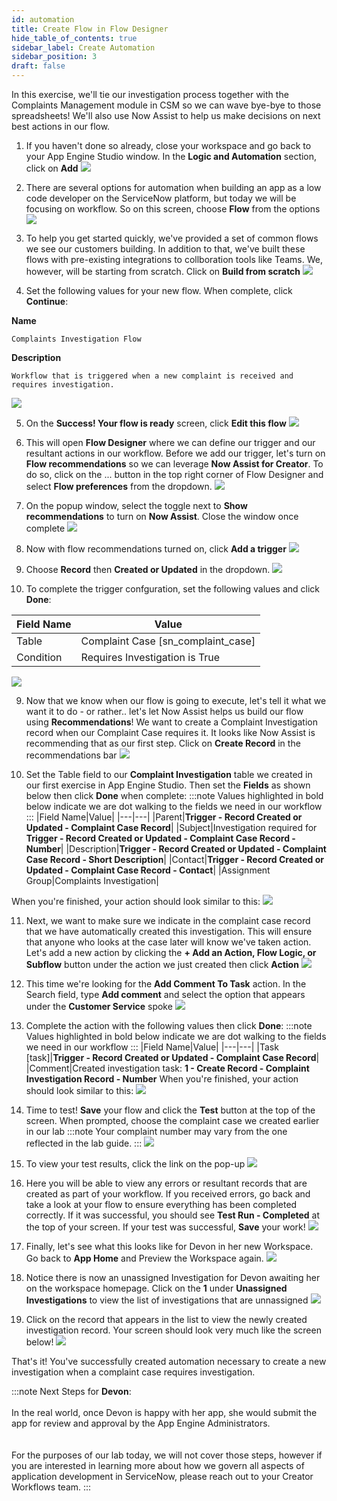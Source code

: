 ```yaml
---
id: automation
title: Create Flow in Flow Designer
hide_table_of_contents: true
sidebar_label: Create Automation
sidebar_position: 3
draft: false
---
```


In this exercise, we'll tie our investigation process together with the Complaints Management module in CSM so we can wave bye-bye to those spreadsheets! We'll also use Now Assist to help us make decisions on next best actions in our flow.

1. If you haven't done so already, close your workspace and go back to your App Engine Studio window. In the **Logic and Automation** section, click on **Add**
![](../images/2023-09-27-13-24-58.png)


2. There are several options for automation when building an app as a low code developer on the ServiceNow platform, but today we will be focusing on workflow. So on this screen, choose **Flow** from the options
![](../images/2023-10-30-10-14-28.png)


3. To help you get started quickly, we've provided a set of common flows we see our customers building. In addition to that, we've built these flows with pre-existing integrations to collboration tools like Teams. We, however, will be starting from scratch. Click on **Build from scratch**
![](../images/2023-09-27-13-29-39.png)


4. Set the following values for your new flow. When complete, click **Continue**:

 **Name**
 ```
 Complaints Investigation Flow
 ```
 **Description**
 ```
 Workflow that is triggered when a new complaint is received and requires investigation.
 ```
![](../images/2023-10-30-10-15-39.png)


5. On the **Success! Your flow is ready** screen, click **Edit this flow**
![](../images/2023-09-27-13-35-15.png)


6. This will open **Flow Designer** where we can define our trigger and our resultant actions in our workflow. Before we add our trigger, let's turn on **Flow recommendations** so we can leverage **Now Assist for Creator**. To do so, click on the ... button in the top right corner of Flow Designer and select **Flow preferences** from the dropdown.
![](../images/2023-10-30-10-10-25.png)


7. On the popup window, select the toggle next to **Show recommendations** to turn on **Now Assist**. Close the window once complete
![](../images/2023-10-30-10-12-30.png)
   

8. Now with flow recommendations turned on, click **Add a trigger**
![](../images/2023-10-30-09-41-44.png)


7. Choose **Record** then **Created or Updated** in the dropdown. 
![](../images/2023-10-30-09-43-11.png)


8. To complete the trigger confguration, set the following values and click **Done**:
 
 |Field Name|Value|
 |---|---|
 |Table|Complaint Case [sn_complaint_case]|
 |Condition|Requires Investigation is True|
![](../images/2023-10-30-10-18-53.png)


9. Now that we know when our flow is going to execute, let's tell it what we want it to do - or rather.. let's let Now Assist helps us build our flow using **Recommendations**! We want to create a Complaint Investigation record when our Complaint Case requires it. It looks like Now Assist is recommending that as our first step. Click on **Create Record** in the recommendations bar 
![](../images/2023-10-30-10-51-24.png)


10.  Set the Table field to our **Complaint Investigation** table we created in our first exercise in App Engine Studio. Then set the **Fields** as shown below then click **Done** when complete:
 :::note
 Values highlighted in bold below indicate we are dot walking to the fields we need in our workflow
 :::
 |Field Name|Value|
 |---|---|
 |Parent|**Trigger - Record Created or Updated - Complaint Case Record**|
 |Subject|Investigation required for **Trigger - Record Created or Updated - Complaint Case Record - Number**|
 |Description|**Trigger - Record Created or Updated - Complaint Case Record - Short Description**|
 |Contact|**Trigger - Record Created or Updated - Complaint Case Record - Contact**|
 |Assignment Group|Complaints Investigation|

 When you're finished, your action should look similar to this:
 ![](../images/2023-10-30-09-51-36.png)


 11. Next, we want to make sure we indicate in the complaint case record that we have automatically created this investigation. This will ensure that anyone who looks at the case later will know we've taken action. Let's add a new action by clicking the **+ Add an Action, Flow Logic, or Subflow** button under the action we just created then click **Action**
![](../images/2023-10-30-09-52-25.png)


12. This time we're looking for the **Add Comment To Task** action. In the Search field, type **Add comment** and select the option that appears under the **Customer Service** spoke
![](../images/2023-10-30-09-53-20.png)


13. Complete the action with the following values then click **Done**:
 :::note
 Values highlighted in bold below indicate we are dot walking to the fields we need in our workflow
 :::
 |Field Name|Value|
 |---|---|
 |Task [task]|**Trigger - Record Created or Updated - Complaint Case Record**|
 |Comment|Created investigation task: **1 - Create Record - Complaint Investigation Record - Number**
 When you're finished, your action should look similar to this:
 ![](../images/2023-10-30-09-54-35.png)


14. Time to test! **Save** your flow and click the **Test** button at the top of the screen. When prompted, choose the complaint case we created earlier in our lab
:::note
Your complaint number may vary from the one reflected in the lab guide.
:::
![](../images/2023-10-30-09-56-45.png)


15. To view your test results, click the link on the pop-up
![](../images/2023-10-30-09-55-12.png)


16. Here you will be able to view any errors or resultant records that are created as part of your workflow. If you received errors, go back and take a look at your flow to ensure everything has been completed correctly. If it was successful, you should see **Test Run - Completed** at the top of your screen. If your test was successful, **Save** your work!
![](../images/2023-10-30-09-56-15.png)


17. Finally, let's see what this looks like for Devon in her new Workspace. Go back to **App Home** and Preview the Workspace again.
![](../images/2023-10-30-09-58-25.png)


18. Notice there is now an unassigned Investigation for Devon awaiting her on the workspace homepage. Click on the **1** under **Unassigned Investigations** to view the list of investigations that are unnassigned
![](../images/2023-09-27-14-26-05.png)


 19. Click on the record that appears in the list to view the newly created investigation record. Your screen should look very much like the screen below!
![](../images/2023-09-27-14-57-05.png)

That's it! You've successfully created automation necessary to create a new investigation when a complaint case requires investigation. 

:::note
Next Steps for **Devon**:   
<br/>
In the real world, once Devon is happy with her app, she would submit the app for review and approval by the App Engine Administrators.     
<br/>
<br/>
For the purposes of our lab today, we will not cover those steps, however if you are interested in learning more about how we govern all aspects of application development in ServiceNow, please reach out to your Creator Workflows team.
:::
